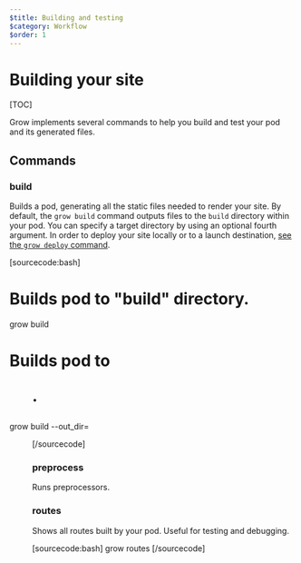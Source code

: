```yaml
---
$title: Building and testing
$category: Workflow
$order: 1
---
```

# Building your site

[TOC]

Grow implements several commands to help you build and test your pod and its generated files.

## Commands

### build

Builds a pod, generating all the static files needed to render your site. By default, the `grow build` command outputs files to the `build` directory within your pod. You can specify a target directory by using an optional fourth argument. In order to deploy your site locally or to a launch destination, [see the `grow deploy` command]([url('/content/docs/deployment.md')]).

[sourcecode:bash]
# Builds pod to "build" directory.
grow build

# Builds pod to <dir>.
grow build --out_dir=<dir>
[/sourcecode]

### preprocess

Runs preprocessors.

### routes

Shows all routes built by your pod. Useful for testing and debugging.

[sourcecode:bash]
grow routes
[/sourcecode]
